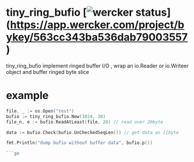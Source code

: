 # tiny_ring_bufio  [![wercker status](https://app.wercker.com/status/563cc343ba536dab79003557/s "wercker status")] (https://app.wercker.com/project/bykey/563cc343ba536dab79003557)

tiny_ring_bufio implement ringed buffer I/O , wrap an io.Reader or  io.Writeer object  and buffer ringed byte slice


# example
```go
file, _ := os.Open("test")
bufio := tiny_ring_bufio.New(1024, 30)
file_n, e := bufio.ReadAtLeast(file, 20) // read over 20byte

data := bufio.Check(bufio.UnCheckedSeqLen()) // get data as []byte

fmt.Println("dump bufio withouf buffer data", bufio.p())

```go
